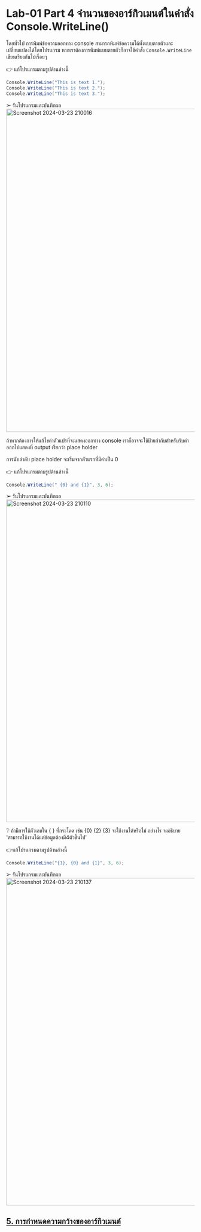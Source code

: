 # Lab-01 Part 4 จำนวนของอาร์กิวเมนต์ในคำสั่ง Console.WriteLine()

โดยทั่วไป การพิมพ์ข้อความออกทาง console สามารถพิมพ์ข้อความได้ทั้งแบบตายตัวและเปลี่ยนแปลงได้โดยโปรแกรม หากเราต้องการพิมพ์แบบตายตัวก็อาจใช้คำสั่ง `Console.WriteLine` เขียนเรียงกันไปเรื่อยๆ 

👉 แก้โปรแกรมตามรูปด้านล่างนี้

```csharp
Console.WriteLine("This is text 1.");
Console.WriteLine("This is text 2.");
Console.WriteLine("This is text 3.");
```

➢ รันโปรแกรมและบันทึกผล
<img width="861" alt="Screenshot 2024-03-23 210016" src="https://github.com/anndyyzzz/03376836-OOP-2566-Lab-01/assets/144866059/991b9876-c958-4750-8214-915d4040a3db">


ถ้าหากต้องการให้แก้ไขค่าตัวแปรที่จะแสดงออกทาง console เราก็อาจจะใช้ป้ายกำกับสำหรับรับค่าออกไปแสดงที่ output เรียกว่า place holder

การนับลำดับ place holder จะเริ่มจากตัวแรกที่มีค่าเป็น 0

👉 แก้โปรแกรมตามรูปด้านล่างนี้

```csharp
Console.WriteLine(" {0} and {1}", 3, 6);
```

➢ รันโปรแกรมและบันทึกผล
<img width="859" alt="Screenshot 2024-03-23 210110" src="https://github.com/anndyyzzz/03376836-OOP-2566-Lab-01/assets/144866059/abbac493-396a-485d-a0ee-27df03dc235b">


❔ ถ้ามีการใช้ตัวเลขใน { } ที่กระโดด เช่น {0} {2} {3} จะใช้งานได้หรือไม่ อย่างไร จงอธิบาย
'สามารถใช้งานได้แต่ข้อมูลต้องมี4ตัวขึ้นไป'

👉แก้โปรแกรมตามรูปด้านล่างนี้

```csharp
Console.WriteLine("{1}, {0} and {1}", 3, 6);
```

➢ รันโปรแกรมและบันทึกผล
<img width="872" alt="Screenshot 2024-03-23 210137" src="https://github.com/anndyyzzz/03376836-OOP-2566-Lab-01/assets/144866059/954fdac5-bfa4-4433-8e2b-b3ca4dee8483">

 
## [5. การกำหนดความกว้างของอาร์กิวเมนต์](./Lab-01-part-5-7.md)
